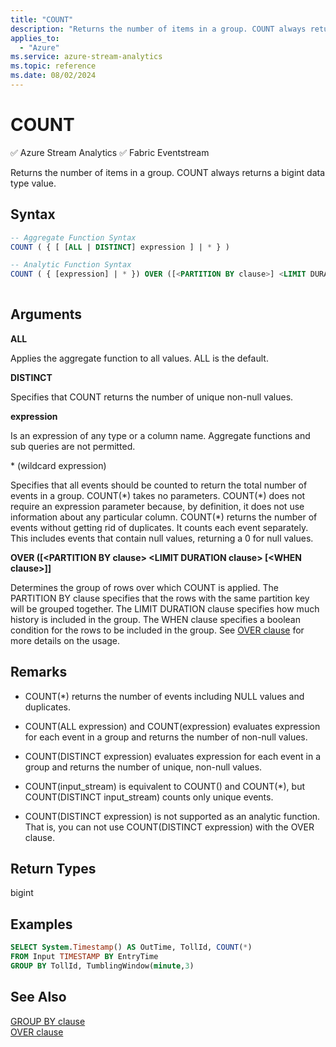 ```yaml
---
title: "COUNT"
description: "Returns the number of items in a group. COUNT always returns a bigint data type value."
applies_to: 
  - "Azure"
ms.service: azure-stream-analytics
ms.topic: reference
ms.date: 08/02/2024
---
```

# COUNT
:white_check_mark: Azure Stream Analytics :white_check_mark: Fabric Eventstream

Returns the number of items in a group. COUNT always returns a bigint data type value.  
  
 ## Syntax  
  
```SQL
-- Aggregate Function Syntax
COUNT ( { [ [ALL | DISTINCT] expression ] | * } ) 

-- Analytic Function Syntax
COUNT ( { [expression] | * }) OVER ([<PARTITION BY clause>] <LIMIT DURATION clause> [<WHEN clause>])
  
```  
  
## Arguments  
**ALL**

Applies the aggregate function to all values. ALL is the default.

**DISTINCT**

Specifies that COUNT returns the number of unique non-null values.

**expression**  
  
Is an expression of any type or a column name. Aggregate functions and sub queries are not permitted.  
  
\* (wildcard expression) 
  
Specifies that all events should be counted to return the total number of events in a group. COUNT(\*) takes no parameters. COUNT(\*) does not require an expression parameter because, by definition, it does not use information about any particular column. COUNT(\*) returns the number of events without getting rid of duplicates. It counts each event separately. This includes events that contain null values, returning a 0 for null values.

**OVER ([\<PARTITION BY clause> \<LIMIT DURATION clause> [\<WHEN clause>]]**

Determines the group of rows over which COUNT is applied. The PARTITION BY clause specifies that the rows with the same partition key will be grouped together. The LIMIT DURATION clause specifies how much history is included in the group. The WHEN clause specifies a boolean condition for the rows to be included in the group. See [OVER clause](over-azure-stream-analytics.md) for more details on the usage.

## Remarks

 - COUNT(*) returns the number of events including NULL values and duplicates.

 - COUNT(ALL expression) and COUNT(expression) evaluates expression for each event in a group and returns the number of non-null values.

 - COUNT(DISTINCT expression) evaluates expression for each event in a group and returns the number of unique, non-null values.

 - COUNT(input_stream) is equivalent to COUNT() and COUNT(*), but COUNT(DISTINCT input_stream) counts only unique events.

 - COUNT(DISTINCT expression) is not supported as an analytic function. That is, you can not use COUNT(DISTINCT expression) with the OVER clause.

  
## Return Types  
 bigint  
  
## Examples  

```SQL  
SELECT System.Timestamp() AS OutTime, TollId, COUNT(*)   
FROM Input TIMESTAMP BY EntryTime  
GROUP BY TollId, TumblingWindow(minute,3)  
```  

## See Also
[GROUP BY clause](group-by-azure-stream-analytics.md)   
[OVER clause](over-azure-stream-analytics.md)
